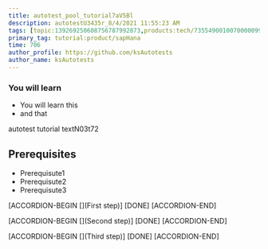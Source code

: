 ```yaml
---
title: autotest_pool_tutorial7aV5Bl
description: autotestU3435r_8/4/2021 11:55:23 AM
tags: [topic:139269250608756787992873,products:tech/73554900100700000996,tutorial:experience/advanced]
primary_tag: tutorial:product/sapHana
time: 706
author_profile: https://github.com/ksAutotests
author_name: ksAutotests
---
```

### You will learn
- You will learn this
- and that

autotest tutorial textN03t72

## Prerequisites
- Prerequisute1
- Prerequisute2
- Prerequisute3

[ACCORDION-BEGIN [](First step)]
[DONE]
[ACCORDION-END]

[ACCORDION-BEGIN [](Second step)]
[DONE]
[ACCORDION-END]

[ACCORDION-BEGIN [](Third step)]
[DONE]
[ACCORDION-END]

